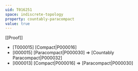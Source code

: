 ```yaml
---
uid: T016251
space: indiscrete-topology
property: countably-paracompact
value: true
---
```

[[Proof]]

* [T000015] [Compact|P000016]
* [I000015] [Paracompact|P000030] => [Countably Paracompact|P000032]
* [I000013] [Compact|P000016] => [Paracompact|P000030]

